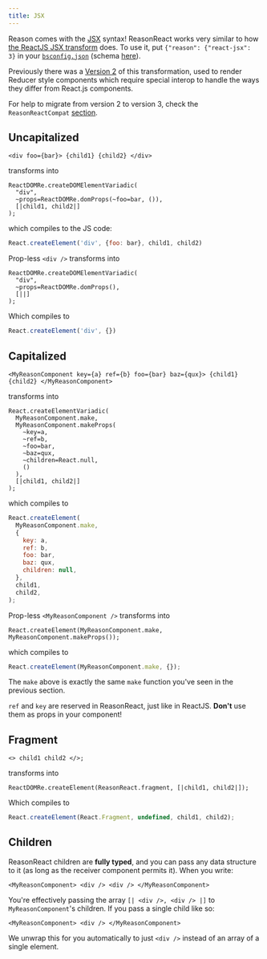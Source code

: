```yaml
---
title: JSX
---
```


Reason comes with the [JSX](https://reasonml.github.io/docs/en/jsx.html) syntax! ReasonReact works very similar to how [the ReactJS JSX transform](https://reactjs.org/docs/introducing-jsx.html) does. To use it, put `{"reason": {"react-jsx": 3}` in your [`bsconfig.json`](https://bucklescript.github.io/docs/en/build-configuration.html#reason-refmt) (schema [here](http://bucklescript.github.io/bucklescript/docson/#build-schema.json)).

Previously there was a [Version 2](jsx-2.md) of this transformation, used to render Reducer style components which require special interop to handle the ways they differ from React.js components.

For help to migrate from version 2 to version 3, check the `ReasonReactCompat` [section](https://reasonml.github.io/reason-react/docs/en/reasonreactcompat.html#migrating-an-application-to-v070-and-jsx-v3).

## Uncapitalized

```reason
<div foo={bar}> {child1} {child2} </div>
```

transforms into

```reason
ReactDOMRe.createDOMElementVariadic(
  "div",
  ~props=ReactDOMRe.domProps(~foo=bar, ()),
  [|child1, child2|]
);
```

which compiles to the JS code:

```js
React.createElement('div', {foo: bar}, child1, child2)
```

Prop-less `<div />` transforms into

```reason
ReactDOMRe.createDOMElementVariadic(
  "div",
  ~props=ReactDOMRe.domProps(),
  [||]
);
```

Which compiles to

```js
React.createElement('div', {})
```

## Capitalized

```reason
<MyReasonComponent key={a} ref={b} foo={bar} baz={qux}> {child1} {child2} </MyReasonComponent>
```

transforms into

```reason
React.createElementVariadic(
  MyReasonComponent.make,
  MyReasonComponent.makeProps(
    ~key=a,
    ~ref=b,
    ~foo=bar,
    ~baz=qux,
    ~children=React.null,
    ()
  ),
  [|child1, child2|]
);
```

which compiles to

```js
React.createElement(
  MyReasonComponent.make,
  {
    key: a,
    ref: b,
    foo: bar,
    baz: qux,
    children: null,
  },
  child1,
  child2,
);
```

Prop-less `<MyReasonComponent />` transforms into

```reason
React.createElement(MyReasonComponent.make, MyReasonComponent.makeProps());
```

which compiles to

```js
React.createElement(MyReasonComponent.make, {});
```

The `make` above is exactly the same `make` function you've seen in the previous section.

`ref` and `key` are reserved in ReasonReact, just like in ReactJS. **Don't** use them as props in your component!

## Fragment

```reason
<> child1 child2 </>;
```

transforms into

```reason
ReactDOMRe.createElement(ReasonReact.fragment, [|child1, child2|]);
```

Which compiles to

```js
React.createElement(React.Fragment, undefined, child1, child2);
```

## Children

ReasonReact children are **fully typed**, and you can pass any data structure to it (as long as the receiver component permits it). When you write:

```reason
<MyReasonComponent> <div /> <div /> </MyReasonComponent>
```

You're effectively passing the array `[| <div />, <div /> |]` to `MyReasonComponent`'s children. If you pass a single child like so:

```reason
<MyReasonComponent> <div /> </MyReasonComponent>
```

We unwrap this for you automatically to just `<div />` instead of an array of a single element.
